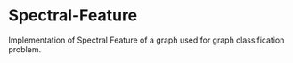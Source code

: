 # Spectral-Feature
Implementation of Spectral Feature of a graph used for graph classification problem.
